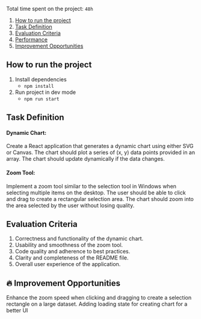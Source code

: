 Total time spent on the project: `48h`

1. [How to run the project](#How-to-run-the-project)
2. [Task Definition](#Task-Definition)
3. [Evaluation Criteria](#Evaluation-Criteria)
5. [Performance](#Performance)
6. [Improvement Opportunities](#Improvement-Opportunities)

## How to run the project

1. Install dependencies
   - `npm install`
2. Run project in dev mode
   - `npm run start`

## Task Definition

#### Dynamic Chart:
Create a React application that generates a dynamic chart using either SVG or Canvas.
The chart should plot a series of (x, y) data points provided in an array.
The chart should update dynamically if the data changes.
#### Zoom Tool:
Implement a zoom tool similar to the selection tool in Windows when selecting multiple items on the desktop.
The user should be able to click and drag to create a rectangular selection area.
The chart should zoom into the area selected by the user without losing quality.

## Evaluation Criteria

1. Correctness and functionality of the dynamic chart.
2. Usability and smoothness of the zoom tool.
3. Code quality and adherence to best practices.
4. Clarity and completeness of the README file.
5. Overall user experience of the application.


## 🔥 Improvement Opportunities
Enhance the zoom speed when clicking and dragging to create a selection rectangle on a large dataset.
Adding loading state for creating chart for a better UI
